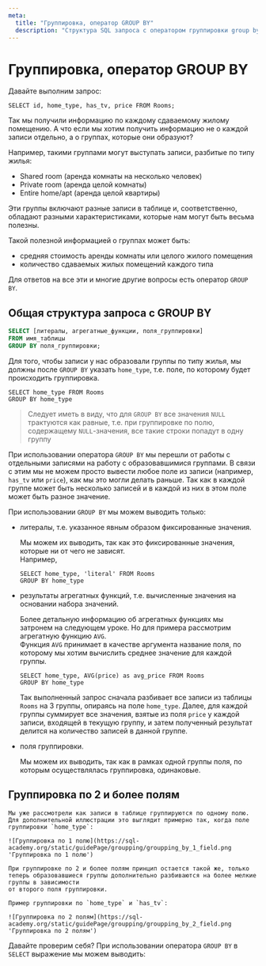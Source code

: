```yaml
---
meta:
  title: "Группировка, оператор GROUP BY"
  description: "Структура SQL запроса с оператором группировки group by, группировка по нескольким полям и примеры"
---
```


# Группировка, оператор GROUP BY

Давайте выполним запрос:

```sql-executable-Airbnb
SELECT id, home_type, has_tv, price FROM Rooms;
```

Так мы получили информацию по каждому сдаваемому жилому помещению. А что если мы хотим получить информацию не о каждой записи отдельно, а о группах, которые они образуют?

Например, такими группами могут выступать записи, разбитые по типу жилья:

- Shared room (аренда комнаты на несколько человек)
- Private room (аренда целой комнаты)
- Entire home/apt (аренда целой квартиры)

Эти группы включают разные записи в таблице и, соответственно, обладают разными характеристиками, которые нам могут быть весьма полезны.

Такой полезной информацией о группах может быть:

- средняя стоимость аренды комнаты или целого жилого помещения
- количество сдаваемых жилых помещений каждого типа

Для ответов на все эти и многие другие вопросы есть оператор `GROUP BY`.

## Общая структура запроса с GROUP BY

```sql
SELECT [литералы, агрегатные_функции, поля_группировки]
FROM имя_таблицы
GROUP BY поля_группировки;
```

Для того, чтобы записи у нас образовали группы по типу жилья, мы должны после `GROUP BY` указать `home_type`, т.е. поле, по которому будет происходить группировка.

```sql-executable-Airbnb
SELECT home_type FROM Rooms
GROUP BY home_type
```

> Следует иметь в виду, что для `GROUP BY` все значения `NULL` трактуются как равные,
> т.е. при группировке по полю, содержащему `NULL`-значения, все такие строки попадут в одну группу

При использовании оператора `GROUP BY` мы перешли от работы с отдельными записями на работу с образовавшимися группами.
В связи с этим мы не можем просто вывести любое поле из записи (например, `has_tv` или `price`), как мы это могли делать раньше.
Так как в каждой группе может быть несколько записей и в каждой из них в этом поле может быть разное значение.

При использовании `GROUP BY` мы можем выводить только:

- литералы, т.е. указанное явным образом фиксированные значения.

  Мы можем их выводить, так как это фиксированные значения, которые ни от чего не зависят.  
  Например,

  ```sql-executable-Airbnb
  SELECT home_type, 'literal' FROM Rooms
  GROUP BY home_type
  ```

- результаты агрегатных функций, т.е. вычисленные значения на основании набора значений.

  Более детальную информацию об агрегатных функциях мы затронем на следующем уроке. Но для примера рассмотрим агрегатную функцию `AVG`.  
  Функция `AVG` принимает в качестве аргумента название поля, по которому мы хотим вычислить среднее значение для каждой группы.

  ```sql-executable-Airbnb
  SELECT home_type, AVG(price) as avg_price FROM Rooms
  GROUP BY home_type
  ```

  Так выполненный запрос сначала разбивает все записи из таблицы `Rooms` на 3 группы, опираясь на поле `home_type`.
  Далее, для каждой группы суммирует все значения, взятые из поля `price` у каждой записи, входящей в текущую группу, и затем полученный результат
  делится на количество записей в данной группе.

- поля группировки.

  Мы можем их выводить, так как в рамках одной группы поля, по которым осуществлялась группировка, одинаковые.

## Группировка по 2 и более полям

    Мы уже рассмотрели как записи в таблице группируются по одному полю.
    Для дополнительной иллюстрации это выглядит примерно так, когда поле группировки `home_type`:

    ![Группировка по 1 полю](https://sql-academy.org/static/guidePage/groupping/groupping_by_1_field.png 'Группировка по 1 полю')

    При группировке по 2 и более полям принцип остается такой же, только теперь образовавшиеся группы дополнительно разбиваются на более мелкие группы в зависимости
    от второго поля группировки.

    Пример группировки по `home_type` и `has_tv`:

    ![Группировка по 2 полям](https://sql-academy.org/static/guidePage/groupping/groupping_by_2_field.png 'Группировка по 2 полям')

Давайте проверим себя? При использовании оператора `GROUP BY` в `SELECT` выражение мы можем выводить:
